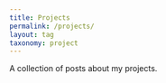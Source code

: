 ```yaml
---
title: Projects
permalink: /projects/
layout: tag
taxonomy: project
---
```


A collection of posts about my projects.